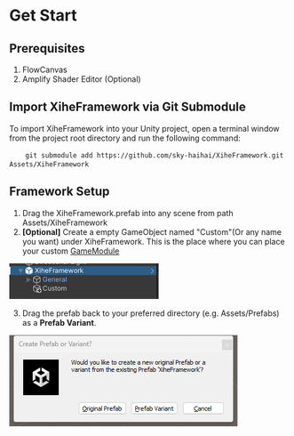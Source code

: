 # Get Start

## Prerequisites

1. FlowCanvas
2. Amplify Shader Editor (Optional)

## Import XiheFramework via Git Submodule

To import XiheFramework into your Unity project, open a terminal window from the project root directory and run the following command:
```
    git submodule add https://github.com/sky-haihai/XiheFramework.git Assets/XiheFramework
```
    
## Framework Setup


1. Drag the XiheFramework.prefab into any scene from path Assets/XiheFramework
2. **[Optional]** Create a empty GameObject named "Custom"(Or any name you want) under XiheFramework. This is the place where you can place your custom [GameModule](/../api/XiheFramework.Modules.Base.GameModule.html) 

![Create Custom Root](../resources/createcustomroot.png)

3. Drag the prefab back to your preferred directory (e.g. Assets/Prefabs) as a **Prefab Variant**.

![Choose Prefab Variant](../resources/chooseprefabvariant.png)